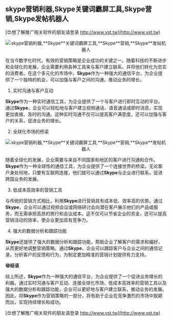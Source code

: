 ## **skype营销利器,**Skype**关键词霸屏工具,**Skype**营销,**Skype**发帖机器人**

[😍想了解推广相关软件的朋友请登录 http://www.vst.tw](http://www.vst.tw)

 <center><img src="https://vst.tw/MP4/tuiguang/png/7.png" alt="skype营销利器,**Skype**关键词霸屏工具,**Skype**营销,**Skype**发帖机器人"></center>

在当今数字化时代，有效的营销策略是企业成功的关键之一。随着科技的不断进步和全球化的发展，企业需要利用各种工具来与客户建立联系，并将他们转化为忠实的消费者。在这个多元化的市场中，**Skype**作为一种强大的通信平台，为企业提供了一个独特的机会，可以加强与客户之间的沟通，推动业务的增长。

1. 实时沟通与客户互动

**Skype**作为一种实时通信工具，为企业提供了一个与客户进行即时互动的平台。通过**Skype**，企业可以轻松地与客户建立视频通话、语音通话或即时消息，实现更加直接、及时的沟通。这种实时沟通不仅可以提高客户满意度，还可以加强与客户的关系，促进业务的增长。

2. 全球化市场的桥梁

 <center><img src="https://vst.tw/MP4/tuiguang/png/4.png" alt="skype营销利器,**Skype**关键词霸屏工具,**Skype**营销,**Skype**发帖机器人"></center>

随着全球化的发展，企业需要与来自不同国家和地区的客户进行沟通和合作。**Skype**作为一种全球性的通信工具，为企业提供了一个连接世界的桥梁。无论客户身处何地，只要有互联网连接，他们就可以通过**Skype**与企业进行联系，促进跨国业务的发展。

3. 低成本高效率的营销工具

与传统的营销方式相比，利用**Skype**进行营销具有成本低、效率高的优势。通过**Skype**，企业可以通过视频会议或网络研讨会向潜在客户展示他们的产品或服务，而无需承担高昂的旅行和会议成本。这不仅可以节省企业的资金，还可以提高营销活动的效率，使企业更加具有竞争力。

4. 强大的数据分析和跟踪功能

**Skype**还提供了强大的数据分析和跟踪功能，帮助企业了解客户的需求和偏好，从而更好地调整营销策略。通过**Skype**，企业可以跟踪客户与企业之间的通信记录，分析客户的反馈和行为，为制定更加精准的营销计划提供有力支持。

**😄结语**

综上所述，**Skype**作为一种强大的通信平台，为企业提供了一个促进业务增长的利器。通过实时沟通与客户互动、连接全球化市场、低成本高效率的营销工具以及强大的数据分析和跟踪功能，企业可以更好地与客户建立联系，推动业务的发展。因此，将**Skype**作为营销策略的一部分，将有助于企业在竞争激烈的市场中脱颖而出，实现持续增长和成功。

[😍想了解推广相关软件的朋友请登录 http://www.vst.tw](http://www.vst.tw)



